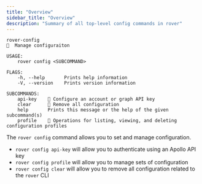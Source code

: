 ```yaml
---
title: "Overview"
sidebar_title: "Overview"
description: "Summary of all top-level config commands in rover"
---
```



```
rover-config
🔐  Manage configuraiton

USAGE:
    rover config <SUBCOMMAND>

FLAGS:
    -h, --help       Prints help information
    -V, --version    Prints version information

SUBCOMMANDS:
    api-key    🔑 Configure an account or graph API key
    clear      🚮 Remove all configuration
    help       Prints this message or the help of the given subcommand(s)
    profile    💁 Operations for listing, viewing, and deleting configuration profiles
```

The `rover config` command allows you to set and manage configuration.

- `rover config api-key` will allow you to authenticate using an Apollo API key
- `rover config profile` will allow you to manage sets of configuration
- `rover config clear` will allow you to remove all configuration related to the `rover` CLI
